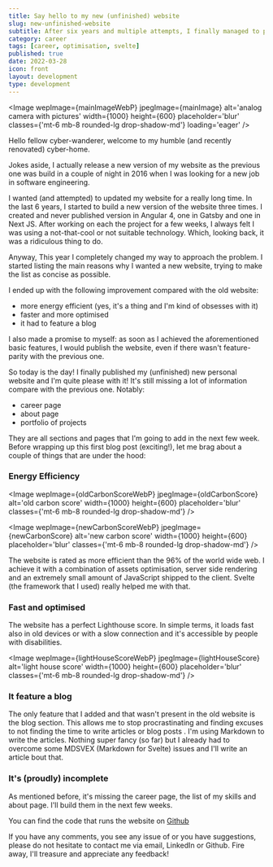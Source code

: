 ```yaml
---
title: Say hello to my new (unfinished) website
slug: new-unfinished-website
subtitle: After six years and multiple attempts, I finally managed to put a new website together
category: career
tags: [career, optimisation, svelte]
published: true
date: 2022-03-28
icon: front
layout: development
type: development
---
```


<script>
  import Image from '$lib/components/Image.svelte';
  import mainImage from '$lib/assets/images/articles/home-page.png?w=1000&h=600';
  import mainImageWebP from '$lib/assets/images/articles/home-page.png?w=1000&h=600&format=webp&srcset';
  import mainImageSrcset from '$lib/assets/images/articles/home-page.png?w=1000&h=600&srcset';
   import oldCarbonScore from '$lib/assets/images/articles/old-website-carbon.png?w=1000&h=600';
  import oldCarbonScoreWebP from '$lib/assets/images/articles/old-website-carbon.png?w=1000&h=600&format=webp&srcset';
  import oldCarbonScoreSrcset from '$lib/assets/images/articles/old-website-carbon.png?w=1000&h=600&srcset';
  import newCarbonScore from '$lib/assets/images/articles/new-website-carbon.png?w=1000&h=600';
  import newCarbonScoreWebP from '$lib/assets/images/articles/new-website-carbon.png?w=1000&h=600&format=webp&srcset';
  import newCarbonScoreSrcset from '$lib/assets/images/articles/new-website-carbon.png?w=1000&h=600&srcset';
   import lightHouseScore from '$lib/assets/images/articles/lighthouse-score.png?w=1000&h=600';
  import lightHouseScoreWebP from '$lib/assets/images/articles/lighthouse-score.png?w=1000&h=600&format=webp&srcset';
  import lightHouseScoreSrcset from '$lib/assets/images/articles/lighthouse-score.png?w=1000&h=600&srcset';
</script>

<Image
wepImage={mainImageWebP}
jpegImage={mainImage}
alt='analog camera with pictures'
width={1000}
height={600}
placeholder='blur'
classes={'mt-6 mb-8 rounded-lg drop-shadow-md'}
loading='eager'
/>

Hello fellow cyber-wanderer, welcome to my humble (and recently renovated) cyber-home.

Jokes aside, I actually release a new version of my website as the previous one was build in a couple of night in 2016 when I was looking for a new job in software engineering.

I wanted (and attempted) to updated my website for a really long time. In the last 6 years, I started to build a new version of the website three times. I created and never published version in Angular 4, one in Gatsby and one in Next JS. After working on each the project for a few weeks, I always felt I was using a not-that-cool or not suitable technology. Which, looking back, it was a ridiculous thing to do.

Anyway, This year I completely changed my way to approach the problem. I started listing the main reasons why I wanted a new website, trying to make the list as concise as possible.

I ended up with the following improvement compared with the old website:

- more energy efficient (yes, it's a thing and I'm kind of obsesses with it)
- faster and more optimised
- it had to feature a blog

I also made a promise to myself: as soon as I achieved the aforementioned basic features, I would publish the website, even if there wasn't feature-parity with the previous one.

So today is the day! I finally published my (unfinished) new personal website and I'm quite please with it! It's still missing a lot of information compare with the previous one. Notably:

- career page
- about page
- portfolio of projects

They are all sections and pages that I'm going to add in the next few week. Before wrapping up this first blog post (exciting!), let me brag about a couple of things that are under the hood:

### Energy Efficiency

<Image
wepImage={oldCarbonScoreWebP}
jpegImage={oldCarbonScore}
alt='old carbon score'
width={1000}
height={600}
placeholder='blur'
classes={'mt-6 mb-8 rounded-lg drop-shadow-md'}
/>

<Image
wepImage={newCarbonScoreWebP}
jpegImage={newCarbonScore}
alt='new carbon score'
width={1000}
height={600}
placeholder='blur'
classes={'mt-6 mb-8 rounded-lg drop-shadow-md'}
/>

The website is rated as more efficient than the 96% of the world wide web. I achieve it with a combination of assets optimisation, server side rendering and an extremely small amount of JavaScript shipped to the client. Svelte (the framework that I used) really helped me with that.

### Fast and optimised

The website has a perfect Lighthouse score. In simple terms, it loads fast also in old devices or with a slow connection and it's accessible by people with disabilities.

<Image
wepImage={lightHouseScoreWebP}
jpegImage={lightHouseScore}
alt='light house score'
width={1000}
height={600}
placeholder='blur'
classes={'mt-6 mb-8 rounded-lg drop-shadow-md'}
/>

### It feature a blog

The only feature that I added and that wasn't present in the old website is the blog section. This allows me to stop procrastinating and finding excuses to not finding the time to write articles or blog posts
.
I'm using Markdown to write the articles. Nothing super fancy (so far) but I already had to overcome some MDSVEX (Markdown for Svelte) issues and I'll write an article bout that.

### It's (proudly) incomplete

As mentioned before, it's missing the career page, the list of my skills and about page. I'll build them in the next few weeks.

You can find the code that runs the website on <a href="https://github.com/ruralant/personal-website" target="_blank">Github</a>

If you have any comments, you see any issue of or you have suggestions, please do not hesitate to contact me via email, LinkedIn or Github. Fire away, I'll treasure and appreciate any feedback!
